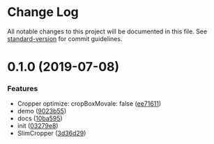 # Change Log

All notable changes to this project will be documented in this file. See [standard-version](https://github.com/conventional-changelog/standard-version) for commit guidelines.

<a name="0.1.0"></a>
# 0.1.0 (2019-07-08)


### Features

* Cropper optimize: cropBoxMovale: false ([ee71611](https://github.com/wannaxiao/vue-slim-cropper/commit/ee71611))
* demo ([9023b55](https://github.com/wannaxiao/vue-slim-cropper/commit/9023b55))
* docs ([10ba595](https://github.com/wannaxiao/vue-slim-cropper/commit/10ba595))
* init ([03279e8](https://github.com/wannaxiao/vue-slim-cropper/commit/03279e8))
* SlimCropper ([3d36d29](https://github.com/wannaxiao/vue-slim-cropper/commit/3d36d29))
